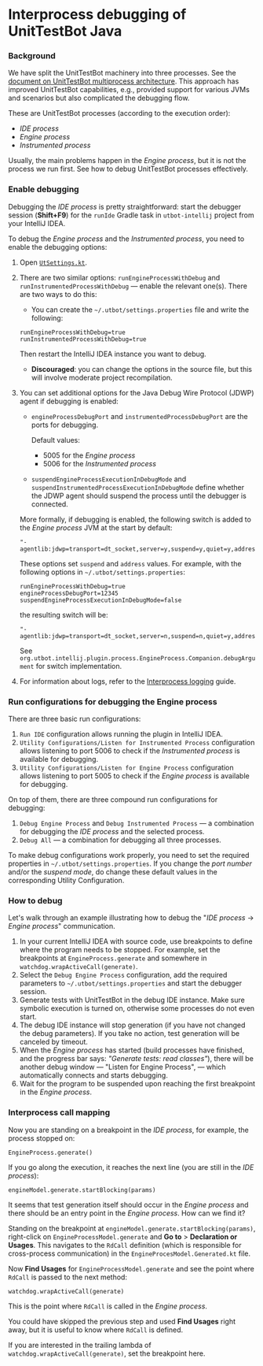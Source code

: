 # Interprocess debugging of UnitTestBot Java

### Background

We have split the UnitTestBot machinery into three processes. See the [document on UnitTestBot multiprocess
architecture](../RD%20for%20UnitTestBot.md).
This approach has improved UnitTestBot capabilities, e.g., provided support for various JVMs and scenarios but also
complicated the debugging flow.

These are UnitTestBot processes (according to the execution order):

* _IDE process_
* _Engine process_
* _Instrumented process_

Usually, the main problems happen in the _Engine process_, but it is not the process we run first.
See how to debug UnitTestBot processes effectively.

### Enable debugging

Debugging the _IDE process_ is pretty straightforward: start the debugger session (**Shift+F9**) for the `runIde`
Gradle task in `utbot-intellij` project from your IntelliJ IDEA.

To debug the _Engine process_ and the _Instrumented process_, you need to enable the debugging options:
1. Open [`UtSettings.kt`](../../utbot-framework-api/src/main/kotlin/org/utbot/framework/UtSettings.kt).
2. There are two similar options: `runEngineProcessWithDebug` and `runInstrumentedProcessWithDebug` — enable the
   relevant one(s). There are two ways to do this:
   * You can create the `~/.utbot/settings.properties` file and write the following:

   ```
   runEngineProcessWithDebug=true
   runInstrumentedProcessWithDebug=true
   ```
   Then restart the IntelliJ IDEA instance you want to debug.

   * **Discouraged**: you can change the options in the source file, but this will involve moderate project
     recompilation.
4. You can set additional options for the Java Debug Wire Protocol (JDWP) agent if debugging is enabled:
   * `engineProcessDebugPort` and `instrumentedProcessDebugPort` are the ports for debugging.

     Default values:
      - 5005 for the _Engine process_
      - 5006 for the _Instrumented process_

   * `suspendEngineProcessExecutionInDebugMode` and `suspendInstrumentedProcessExecutionInDebugMode` define whether
     the JDWP agent should suspend the process until the debugger is connected.

   More formally, if debugging is enabled, the following switch is added to the _Engine process_ JVM at the start by
   default:
   ```
   "-agentlib:jdwp=transport=dt_socket,server=y,suspend=y,quiet=y,address=5005"
   ```

   These options set `suspend` and `address` values. For example, with the following options in `~/.utbot/settings.properties`:
   ```
   runEngineProcessWithDebug=true
   engineProcessDebugPort=12345
   suspendEngineProcessExecutionInDebugMode=false
   ```
   the resulting switch will be:
   ```
   "-agentlib:jdwp=transport=dt_socket,server=n,suspend=n,quiet=y,address=12345"
   ```
   See `org.utbot.intellij.plugin.process.EngineProcess.Companion.debugArgument` for switch implementation.
5. For information about logs, refer to the [Interprocess logging](InterProcessLogging.md) guide.

### Run configurations for debugging the Engine process

There are three basic run configurations:
1. `Run IDE` configuration allows running the plugin in IntelliJ IDEA.
2. `Utility Configurations/Listen for Instrumented Process` configuration allows listening to port 5006 to check if 
   the _Instrumented process_ is available for debugging.
3. `Utility Configurations/Listen for Engine Process` configuration allows listening to port 5005 to check if the _Engine process_ is available for debugging.

On top of them, there are three compound run configurations for debugging:
1. `Debug Engine Process` and `Debug Instrumented Process` — a combination for debugging the _IDE process_ and
   the selected process.
3. `Debug All` — a combination for debugging all three processes.

To make debug configurations work properly, you need to set the required properties in `~/.utbot/settings.properties`. If you change the _port number_ and/or the _suspend mode_, do change these default values in the corresponding Utility Configuration.

### How to debug

Let's walk through an example illustrating how to debug the "_IDE process_ → _Engine process_" communication.

1. In your current IntelliJ IDEA with source code, use breakpoints to define where the program needs to be stopped. For example, set the breakpoints at `EngineProcess.generate` and somewhere in `watchdog.wrapActiveCall(generate)`.
2. Select the `Debug Engine Process` configuration, add the required parameters to `~/.utbot/settings.properties` and 
   start the debugger session. 
3. Generate tests with UnitTestBot in the debug IDE instance. Make sure symbolic execution is turned on, otherwise some processes do not even start. 
4. The debug IDE instance will stop generation (if you have not changed the debug parameters). If you take no action, test generation will be canceled by timeout. 
5. When the _Engine process_ has started (build processes have finished, and the progress bar says: _"Generate 
   tests: read classes"_), there will be another debug window — "Listen for Engine Process", — which automatically 
   connects and starts debugging. 
6. Wait for the program to be suspended upon reaching the first breakpoint in the _Engine process_.

### Interprocess call mapping

Now you are standing on a breakpoint in the _IDE process_, for example, the process stopped on:

    EngineProcess.generate()

If you go along the execution, it reaches the next line (you are still in the _IDE process_):

    engineModel.generate.startBlocking(params)

It seems that test generation itself should occur in the _Engine process_ and there should be an entry point in the _Engine process_.
How can we find it?

Standing on the breakpoint at `engineModel.generate.startBlocking(params)`, right-click on
`EngineProcessModel.generate` and **Go to** > **Declaration or Usages**. This navigates to the `RdCall` definition (which is
responsible for cross-process communication) in the `EngineProcesModel.Generated.kt` file.

Now **Find Usages** for `EngineProcessModel.generate` and see the point where `RdCall` is passed to the next method:

    watchdog.wrapActiveCall(generate)

This is the point where `RdCall` is called in the _Engine process_.

You could have skipped the previous step and used **Find Usages** right away, but it is useful to know
where `RdCall` is defined.

If you are interested in the trailing lambda of `watchdog.wrapActiveCall(generate)`, set the breakpoint here.
